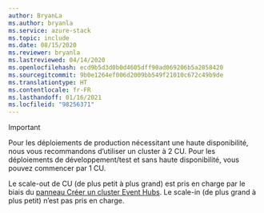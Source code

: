 ```yaml
---
author: BryanLa
ms.author: bryanla
ms.service: azure-stack
ms.topic: include
ms.date: 08/15/2020
ms.reviewer: bryanla
ms.lastreviewed: 04/14/2020
ms.openlocfilehash: ecd9b5d3d0b0d4605dff90ad069206b5a2058420
ms.sourcegitcommit: 9b0e1264ef006d2009bb549f21010c672c49b9de
ms.translationtype: HT
ms.contentlocale: fr-FR
ms.lasthandoff: 01/16/2021
ms.locfileid: "98256371"
---
```

> [!IMPORTANT]
> Pour les déploiements de production nécessitant une haute disponibilité, nous vous recommandons d’utiliser un cluster à 2 CU. Pour les déploiements de développement/test et sans haute disponibilité, vous pouvez commencer par 1 CU.
>
> Le scale-out de CU (de plus petit à plus grand) est pris en charge par le biais du [panneau Créer un cluster Event Hubs](../user/event-hubs-quickstart-cluster-portal.md#create-an-event-hubs-cluster). Le scale-in (de plus grand à plus petit) n’est pas pris en charge.